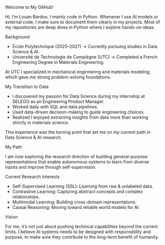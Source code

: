 Welcome to My GitHub!

Hi, I’m Louan Bardou.
I mainly code in Python. Whenever I use AI models or external code, I make sure to document them clearly in my projects. Most of my repositories are deep dives in Python where I explore hands-on ideas.

Background

- École Polytechnique (2025–2027) → Currently pursuing studies in Data Science & AI.
- Université de Technologie de Compiègne (UTC) → Completed a French Engineering Degree in Materials Engineering.

At UTC I specialized in mechanical enginnering and materials modeling, which gave me strong problem-solving foundations.

My Transition to Data

- I discovered my passion for Data Science during my internship at SELEGO as an Engineering Product Manager.
- Worked daily with SQL and data pipelines.
- Used data-driven decision-making to guide engineering choices.
- Realized I enjoyed extracting insights from data more than working strictly in materials science.

This experience was the turning point that set me on my current path in Data Science & AI research.

My Path

I am now exploring the research direction of building general-purpose representations that enable autonomous systems to learn from diverse inputs and improve through self-supervision.

Current Research Interests

- Self-Supervised Learning (SSL): Learning from raw & unlabeled data.
- Contrastive Learning: Capturing abstract concepts and complex relationships.
- Multimodal Learning: Building cross-domain representations.
- Causal Reasoning: Moving toward reliable world models for AI.

Vision

For me, it’s not just about pushing technical capabilities beyond the current limits.
I believe AI systems needs to be designed with responsibility and purpose, to make sure they contribute to the long-term benefit of humanity.